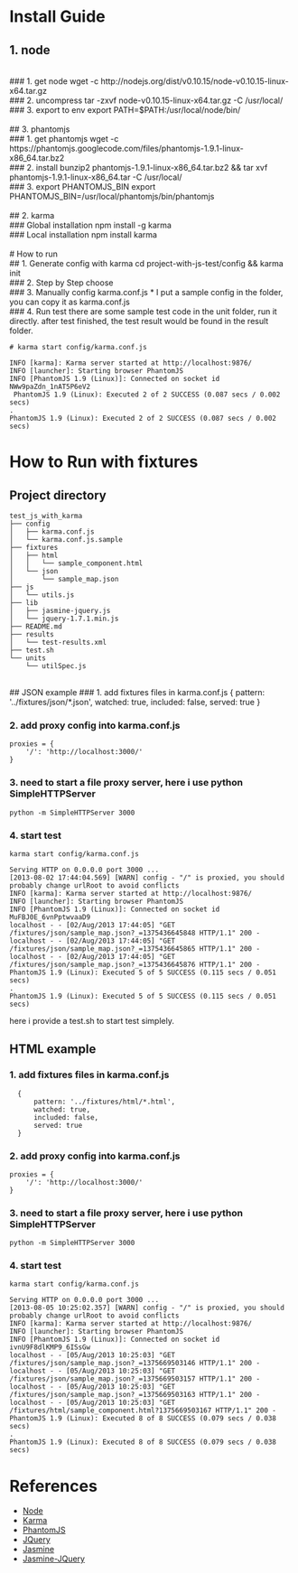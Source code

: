 # Install Guide

## 1. node

</br>
### 1. get node
	wget -c http://nodejs.org/dist/v0.10.15/node-v0.10.15-linux-x64.tar.gz

</br>
### 2. uncompress
	tar -zxvf node-v0.10.15-linux-x64.tar.gz -C /usr/local/

</br>
### 3. export to env
	export PATH=$PATH:/usr/local/node/bin/

</br>
</br>
## 3. phantomjs
</br>
### 1. get phantomjs
	wget -c https://phantomjs.googlecode.com/files/phantomjs-1.9.1-linux-x86_64.tar.bz2
</br>
###	2. install
	bunzip2 phantomjs-1.9.1-linux-x86_64.tar.bz2 && tar xvf phantomjs-1.9.1-linux-x86_64.tar -C /usr/local/
</br>
###	3. export PHANTOMJS_BIN
	export PHANTOMJS_BIN=/usr/local/phantomjs/bin/phantomjs

</br>
</br>
## 2. karma
</br>
### Global installation
	npm install -g karma
</br>
### Local installation
	npm install karma

</br>
</br>
# How to run
</br>
##	1. Generate config with karma
	cd project-with-js-test/config && karma init

</br>
###	2. Step by Step choose

</br>
### 3. Manually config karma.conf.js
* I put a sample config in the folder, you can copy it as karma.conf.js

</br>
### 4. Run test
there are some sample test code in the unit folder, run it directly.
after test finished, the test result would be found in the result folder.

	# karma start config/karma.conf.js

	INFO [karma]: Karma server started at http://localhost:9876/
	INFO [launcher]: Starting browser PhantomJS
	INFO [PhantomJS 1.9 (Linux)]: Connected on socket id NWw9paZdn_1nAT5P6eV2
	 PhantomJS 1.9 (Linux): Executed 2 of 2 SUCCESS (0.087 secs / 0.002 secs)
	.
	PhantomJS 1.9 (Linux): Executed 2 of 2 SUCCESS (0.087 secs / 0.002 secs)

# How to Run with fixtures
## Project directory
    test_js_with_karma
    ├── config
    │   ├── karma.conf.js
    │   └── karma.conf.js.sample
    ├── fixtures
    │   ├── html
    │   │   └── sample_component.html
    │   └── json
    │       └── sample_map.json
    ├── js
    │   └── utils.js
    ├── lib
    │   ├── jasmine-jquery.js
    │   └── jquery-1.7.1.min.js
    ├── README.md
    ├── results
    │   └── test-results.xml
    ├── test.sh
    └── units
        └── utilSpec.js

<br/>
## JSON example
### 1. add fixtures files in karma.conf.js
      {
          pattern: '../fixtures/json/*.json',
          watched: true,
          included: false,
          served: true
      }

### 2. add proxy config into karma.conf.js
    proxies = {
        '/': 'http://localhost:3000/'
    }

### 3. need to start a file proxy server, here i use python SimpleHTTPServer
    python -m SimpleHTTPServer 3000

### 4. start test
    karma start config/karma.conf.js

    Serving HTTP on 0.0.0.0 port 3000 ...
    [2013-08-02 17:44:04.569] [WARN] config - "/" is proxied, you should probably change urlRoot to avoid conflicts
    INFO [karma]: Karma server started at http://localhost:9876/
    INFO [launcher]: Starting browser PhantomJS
    INFO [PhantomJS 1.9 (Linux)]: Connected on socket id MuFBJ0E_6vnPptwvaaD9
    localhost - - [02/Aug/2013 17:44:05] "GET /fixtures/json/sample_map.json?_=1375436645848 HTTP/1.1" 200 -
    localhost - - [02/Aug/2013 17:44:05] "GET /fixtures/json/sample_map.json?_=1375436645865 HTTP/1.1" 200 -
    localhost - - [02/Aug/2013 17:44:05] "GET /fixtures/json/sample_map.json?_=1375436645876 HTTP/1.1" 200 -
    PhantomJS 1.9 (Linux): Executed 5 of 5 SUCCESS (0.115 secs / 0.051 secs)
    .
    PhantomJS 1.9 (Linux): Executed 5 of 5 SUCCESS (0.115 secs / 0.051 secs)

here i provide a test.sh to start test simplely.
<br/>
## HTML example
### 1. add fixtures files in karma.conf.js
      {
          pattern: '../fixtures/html/*.html',
          watched: true,
          included: false,
          served: true
      }

### 2. add proxy config into karma.conf.js
    proxies = {
        '/': 'http://localhost:3000/'
    }

### 3. need to start a file proxy server, here i use python SimpleHTTPServer
    python -m SimpleHTTPServer 3000

### 4. start test
    karma start config/karma.conf.js

    Serving HTTP on 0.0.0.0 port 3000 ...
    [2013-08-05 10:25:02.357] [WARN] config - "/" is proxied, you should probably change urlRoot to avoid conflicts
    INFO [karma]: Karma server started at http://localhost:9876/
    INFO [launcher]: Starting browser PhantomJS
    INFO [PhantomJS 1.9 (Linux)]: Connected on socket id ivnU9F8dlKMP9_6ISsGw
    localhost - - [05/Aug/2013 10:25:03] "GET /fixtures/json/sample_map.json?_=1375669503146 HTTP/1.1" 200 -
    localhost - - [05/Aug/2013 10:25:03] "GET /fixtures/json/sample_map.json?_=1375669503157 HTTP/1.1" 200 -
    localhost - - [05/Aug/2013 10:25:03] "GET /fixtures/json/sample_map.json?_=1375669503163 HTTP/1.1" 200 -
    localhost - - [05/Aug/2013 10:25:03] "GET /fixtures/html/sample_component.html?1375669503167 HTTP/1.1" 200 -
    PhantomJS 1.9 (Linux): Executed 8 of 8 SUCCESS (0.079 secs / 0.038 secs)
    .
    PhantomJS 1.9 (Linux): Executed 8 of 8 SUCCESS (0.079 secs / 0.038 secs)



# References

+ [Node](http://nodejs.org/)
+ [Karma](http://karma-runner.github.io/0.8/index.html)
+ [PhantomJS](http://phantomjs.org/)
+ [JQuery](http://jquery.com/)
+ [Jasmine](http://pivotal.github.io/jasmine/)
+ [Jasmine-JQuery](https://github.com/velesin/jasmine-jquery)
